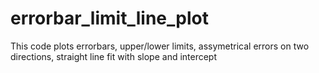 # errorbar_limit_line_plot
This code plots errorbars, upper/lower limits, assymetrical errors on two directions, straight line fit with slope and intercept

